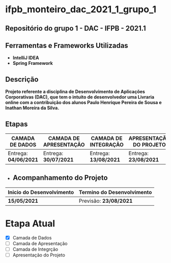# ifpb_monteiro_dac_2021_1_grupo_1
## Repositório do grupo 1 - DAC - IFPB - 2021.1
## Ferramentas e Frameworks Utilizadas
- **IntelliJ IDEA**
- **Spring Framework**
## Descrição
**Projeto referente a disciplina de Desenvolvimento de Aplicações Corporativas (DAC), que tem o intuito de desenvolvedor uma Livraria online com a contribuição dos alunos
Paulo Henrique Pereira de Sousa e Inathan Moreira da Silva.**
## Etapas
| **CAMADA DE DADOS** | **CAMADA DE APRESENTAÇÃO** | **CAMADA DE INTEGRAÇÃO** | **APRESENTAÇÃO DO PROJETO** |
|---------------------|----------------------------|--------------------------|-----------------------------|
|Entrega: **04/06/2021**|Entrega: **30/07/2021**|Entrega: **13/08/2021**|Entrega: **23/08/2021**|
- ## Acompanhamento do Projeto
| **Inicio do Desenvolvimento** | **Termino do Desenvolvimento** |
|---------------------|----------------------------|
|   **15/05/2021**    |  Previsão: **23/08/2021**  |
# **Etapa Atual**
- [x] Camada de Dados
- [ ] Camada de Apresentação
- [ ] Camada de Integrção
- [ ] Apresentação do Projeto
